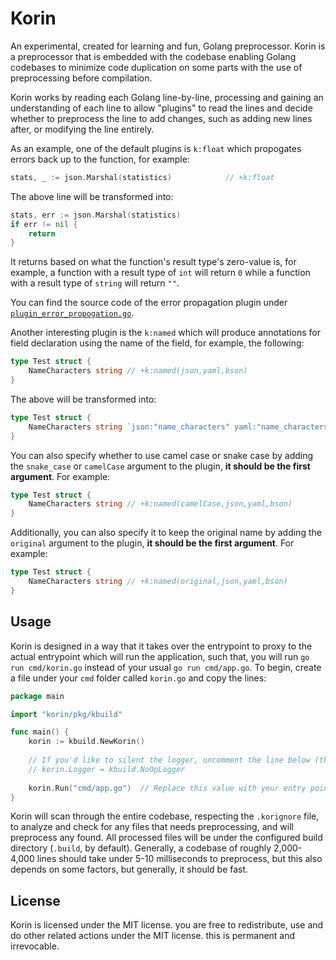 # Korin

An experimental, created for learning and fun, Golang preprocessor. Korin is a preprocessor that is embedded with the 
codebase enabling Golang codebases to minimize code duplication on some parts with the use of preprocessing before 
compilation.

Korin works by reading each Golang line-by-line, processing and gaining an understanding of each line to allow "plugins" 
to read the lines and decide whether to preprocess the line to add changes, such as adding new lines after, or 
modifying the line entirely.

As an example, one of the default plugins is `k:float` which propogates errors back up to the function, for example:
```go
stats, _ := json.Marshal(statistics)            // +k:float
```

The above line will be transformed into:
```go
stats, err := json.Marshal(statistics)
if err != nil {
	return 
}
```

It returns based on what the function's result type's zero-value is, for example, a function with a result type of 
`int` will return `0` while a function with a result type of `string` will return `""`.

You can find the source code of the error propagation plugin under [`plugin_error_propogation.go`](pkg/korin/plugin_error_propgation.go).

Another interesting plugin is the `k:named` which will produce annotations for field declaration using the name of the field, for example, 
the following:
```go
type Test struct {
	NameCharacters string // +k:named(json,yaml,bson)
}
```

The above will be transformed into:
```go
type Test struct {
	NameCharacters string `json:"name_characters" yaml:"name_characters" bson:"name_characters"`
}
```

You can also specify whether to use camel case or snake case by adding the `snake_case` or `camelCase` argument to the plugin, **it should be the 
first argument**. For example:
```go
type Test struct {
    NameCharacters string // +k:named(camelCase,json,yaml,bson)
}
````

Additionally, you can also specify it to keep the original name by adding the `original` argument to the plugin, **it should be the first argument**.
For example:
```go
type Test struct {
    NameCharacters string // +k:named(original,json,yaml,bson)
}
```

## Usage

Korin is designed in a way that it takes over the entrypoint to proxy to the actual entrypoint which will run the application, such that, 
you will run `go run cmd/korin.go` instead of your usual `go run cmd/app.go`. To begin, create a file under your `cmd` folder called `korin.go` and 
copy the lines:
```go
package main

import "korin/pkg/kbuild"

func main() {
	korin := kbuild.NewKorin()
	
	// If you'd like to silent the logger, uncomment the line below (this doesn't affect when error logs when preprocessing)
	// korin.Logger = kbuild.NoOpLogger
	
	korin.Run("cmd/app.go")  // Replace this value with your entry point if it isn't cmd/app.go
}
```

Korin will scan through the entire codebase, respecting the `.korignore` file, to analyze and check for any files that needs preprocessing, 
and will preprocess any found. All processed files will be under the configured build directory (`.build`, by default). Generally, a codebase of roughly 
2,000-4,000 lines should take under 5-10 milliseconds to preprocess, but this also depends on some factors, but generally, it should be fast.

## License

Korin is licensed under the MIT license. you are free to redistribute, use and do other related actions under the MIT license. 
this is permanent and irrevocable.